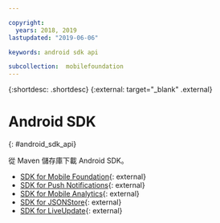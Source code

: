 ```yaml
---

copyright:
  years: 2018, 2019
lastupdated: "2019-06-06"

keywords: android sdk api

subcollection:  mobilefoundation
---
```


{:shortdesc: .shortdesc}
{:external: target="_blank" .external}
#	Android SDK
{: #android_sdk_api}

從 Maven 儲存庫下載 Android SDK。

* [SDK for Mobile Foundation](https://search.maven.org/search?q=a:ibmmobilefirstplatformfoundation){: external}
* [SDK for Push Notifications](https://search.maven.org/search?q=a:ibmmobilefirstplatformfoundationpush){: external}
* [SDK for Mobile Analytics](https://search.maven.org/search?q=a:ibmmobilefirstplatformfoundationanalytics){: external}
* [SDK for JSONStore](https://search.maven.org/search?q=a:ibmmobilefirstplatformfoundationjsonstore){: external}
* [SDK for LiveUpdate](https://search.maven.org/search?q=a:ibmmobilefirstplatformfoundationliveupdate){: external}
